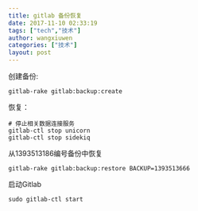 ```yaml
---
title: gitlab 备份恢复
date: 2017-11-10 02:33:19
tags: ["tech","技术"]
author: wangxiuwen
categories: ["技术"]
layout: post
---
```


创建备份:

	gitlab-rake gitlab:backup:create

恢复：

	# 停止相关数据连接服务
	gitlab-ctl stop unicorn
	gitlab-ctl stop sidekiq

从1393513186编号备份中恢复
	
	gitlab-rake gitlab:backup:restore BACKUP=1393513666

启动Gitlab
	
	sudo gitlab-ctl start